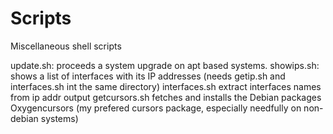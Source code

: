 # Scripts
Miscellaneous shell scripts

update.sh: proceeds a system upgrade on apt based systems.
showips.sh: shows a list of interfaces with its IP addresses (needs getip.sh and interfaces.sh int the same directory)
interfaces.sh extract interfaces names from ip addr output
getcursors.sh fetches and installs the Debian packages Oxygencursors (my prefered cursors package, especially needfully on non-debian systems)
